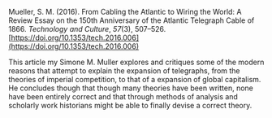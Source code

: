 Mueller, S. M. (2016). From Cabling the Atlantic to Wiring the World: A Review Essay on the
	150th Anniversary of the Atlantic Telegraph Cable of 1866. _Technology and Culture_, _57_(3), 507–526. [https://doi.org/10.1353/tech.2016.006](https://doi.org/10.1353/tech.2016.006)

This article my Simone M. Muller explores and critiques some of the modern reasons that attempt to explain the expansion of telegraphs, from the theories of imperial competition, to that of a expansion of global capitalism. He concludes though that though many theories have been written, none have been entirely correct and that through methods of analysis and scholarly work historians might be able to finally devise a correct theory.